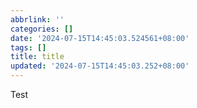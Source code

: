 ```yaml
---
abbrlink: ''
categories: []
date: '2024-07-15T14:45:03.524561+08:00'
tags: []
title: title
updated: '2024-07-15T14:45:03.252+08:00'
---
```

Test
